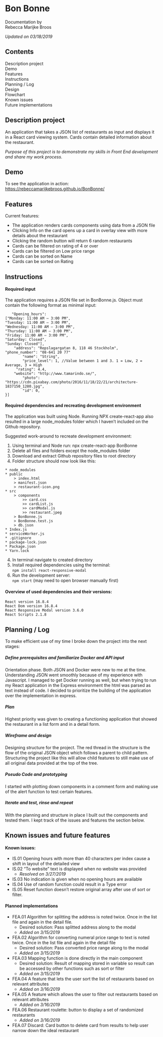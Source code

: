 
# Bon Bonne
Documentation by <br>
Rebecca Marijke Broos

*Updated on 03/18/2019*

## Contents
Description project<br>
Demo<br>
Features<br>
Instructions<br>
Planning / Log<br>
Design<br>
Flowchart<br>
Known issues<br>
Future implementations

## Description project
An application that takes a JSON list of restaurants as input and displays it in a React card viewing system. Cards contain detailed information about the restaurant.

*Purpose of this project is to demonstrate my skills in Front End development and share my work process.*

## Demo
To see the application in action:<br>
https://rebeccamarijkebroos.github.io/BonBonne/


## Features
Current features:
* The application renders cards components using data from a JSON file
* Clicking Info on the card opens up a card in overlay view with more details about the restaurant
* Clicking the random button will return 6 random restaurants
* Cards can be filtered on rating of 4 or over
* Cards can be filtered on Low price range
* Cards can be sorted on Name
* Cards can be sorted on Rating

## Instructions
#### Required input
The application requires a JSON file set in BonBonne.js.
Object must contain the following format as minimal input:

```[{
   "Opening_hours":
["Monday: 11:00 AM – 3:00 PM",
"Tuesday: 11:00 AM – 3:00 PM",
"Wednesday: 11:00 AM – 3:00 PM",
"Thursday: 11:00 AM – 3:00 PM",
"Friday: 11:00 AM – 3:00 PM",
"Saturday: Closed",
"Sunday: Closed"],
   	"address": "Repslagargatan 8, 118 46 Stockholm",    
"phone_number": "08-641 20 77"
     	"name": "String",
    	"price_level": 1, //Value between 1 and 3. 1 = Low, 2 = Average, 3 = High
   	 "rating": 4.4,
  	"website": "http://www.tamarindo.se/",
    	"photo": "https://cdn.pixabay.com/photo/2016/11/18/22/21/architecture-1837150_1280.jpg",
    	"id": 0,
}]

```
#### Required dependencies and recreating development environment
The application was built using Node. Running NPX create-react-app also resulted in a large node_modules folder which I haven’t included on the Github repository.

Suggested work-around to recreate development environment:
1. Using terminal and Node run: npx create-react-app BonBonne
2. Delete all files and folders except the node_modules folder
3. Download and extract Github repository files to root directory
4. Folder structure should now look like this:
```
* node_modules		
* public
	> index.html
	> manifest.json
	> restaurant-icon.png
* src
	> components
		>> card.css
		>> cardList.js
		>> cardModal.js
		>> restaurant.jpeg
	> BonBonne.js
	> BonBonne.test.js
	> db.json
* Index.js
* serviceWorker.js
* .gitignore
* package-lock.json
* Package.json
* Yarn.lock
```

4. In terminal navigate to created directory
5. Install required dependencies using the terminal:<br>
`npm install react-responsive-modal`
6. Run the development server:<br>
 `npm start` (may need to open browser manually first)

#### Overview of used dependencies and their versions:
	React version 16.8.4
    React Dom version 16.8.4
    React Responsive Modal version 3.6.0
    React Scripts 2.1.8

## Planning / Log
To make efficient use of my time I broke down the project into the next stages:

##### Define prerequisites and familiarize Docker and API input
Orientation phase. Both JSON and Docker were new to me at the time. Understanding JSON went smoothly because of my experience with Javascript. I managed to get Docker running as well, but when trying to run my React application in the Express environment the html was parsed as text instead of code. I decided to prioritize the building of the application over the implementation in express.

##### Plan
Highest priority was given to creating a functioning application that showed the restaurant in a list form and in a detail form.

##### Wireframe and design
Designing structure for the project. The red thread in the structure is the flow of the original JSON object which follows a parent to child pattern. Structuring the project like this will allow child features to still make use of all original data provided at the top of the tree.

##### Pseudo Code and prototyping
I started with plotting down components in a comment form and making use of the alert function to test certain features.

##### Iterate and test, rinse and repeat
With the planning and structure in place I built out the components and tested them. I kept track of the issues and features the section below.

## Known issues and future features
#### Known issues:
* IS.01 Opening hours with more than 40 characters per index cause a shift in layout of the detailed view
* IS.02 “To website” text is displayed when no website was provided
	* *Resolved on 3/27/2019*
* IS.03 No indication is given when no opening hours are available
* IS.04 Use of random function could result in a Type error
* IS.05 Reset function doesn’t restore original array after use of sort or filter.

#### Planned implementations
* FEA.01 Algorithm for splitting the address is noted twice. Once in the list file and again in the detail file.
	* Desired solution: Pass splitted address along to the modal
	* *Added on 3/15/2019*
* FEA.02 Algorithm for converting numeral price range to text is noted twice. Once in the list file and again in the detail file
	* Desired solution: Pass converted price range along to the modal
	* *Added on 3/15/2019*
* FEA.03 Mapping function is done directly in the main component
	 * Desired solution: Result of mapping stored in variable so result can be accessed by other functions such as sort or filter
	* *Added on 3/15/2019*
* FEA.04 A feature that lets the user sort the list of restaurants based on relevant attributes
	* *Added on 3/16/2019*
* FEA.05 A feature which allows the user to filter out restaurants based on relevant attributes
	* *Added on 3/16/2019*
* FEA.06 Restaurant roulette: button to display a set of randomized restaurants
	* *Added on 3/16/2019*
* FEA.07 Discard: Card button to delete card from results to help user narrow down the ideal restaurant
